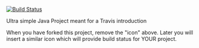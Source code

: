 [![Build Status](https://travis-ci.org/sebbergo/travisGettingStarted.svg?branch=master)](https://travis-ci.org/sebbergo/travisGettingStarted)

Ultra simple Java Project meant for a Travis introduction

When you have forked this project, remove the "icon" above. Later you will insert a similar icon which will provide build status for YOUR project.
